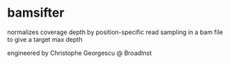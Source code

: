 # bamsifter
normalizes coverage depth by position-specific read sampling in a bam file to give a target max depth

engineered by Christophe Georgescu @ BroadInst

